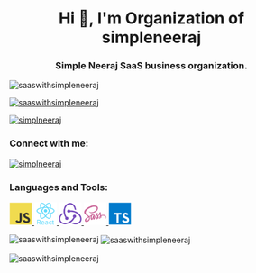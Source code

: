 <h1 align="center">Hi 👋, I'm Organization of simpleneeraj</h1>
<h3 align="center">Simple Neeraj SaaS business organization.</h3>

<p align="left"> <img src="https://komarev.com/ghpvc/?username=saaswithsimpleneeraj&label=Profile%20views&color=0e75b6&style=flat" alt="saaswithsimpleneeraj" /> </p>

<p align="left"> <a href="https://github.com/ryo-ma/github-profile-trophy"><img src="https://github-profile-trophy.vercel.app/?username=saaswithsimpleneeraj" alt="saaswithsimpleneeraj" /></a> </p>

<p align="left"> <a href="https://twitter.com/simplneeraj" target="blank"><img src="https://img.shields.io/twitter/follow/simplneeraj?logo=twitter&style=for-the-badge" alt="simplneeraj" /></a> </p>

<h3 align="left">Connect with me:</h3>
<p align="left">
<a href="https://twitter.com/simplneeraj" target="blank"><img align="center" src="https://raw.githubusercontent.com/rahuldkjain/github-profile-readme-generator/master/src/images/icons/Social/twitter.svg" alt="simplneeraj" height="30" width="40" /></a>
</p>

<h3 align="left">Languages and Tools:</h3>
<p align="left"> <a href="https://developer.mozilla.org/en-US/docs/Web/JavaScript" target="_blank" rel="noreferrer"> <img src="https://raw.githubusercontent.com/devicons/devicon/master/icons/javascript/javascript-original.svg" alt="javascript" width="40" height="40"/> </a> <a href="https://reactjs.org/" target="_blank" rel="noreferrer"> <img src="https://raw.githubusercontent.com/devicons/devicon/master/icons/react/react-original-wordmark.svg" alt="react" width="40" height="40"/> </a> <a href="https://redux.js.org" target="_blank" rel="noreferrer"> <img src="https://raw.githubusercontent.com/devicons/devicon/master/icons/redux/redux-original.svg" alt="redux" width="40" height="40"/> </a> <a href="https://sass-lang.com" target="_blank" rel="noreferrer"> <img src="https://raw.githubusercontent.com/devicons/devicon/master/icons/sass/sass-original.svg" alt="sass" width="40" height="40"/> </a> <a href="https://www.typescriptlang.org/" target="_blank" rel="noreferrer"> <img src="https://raw.githubusercontent.com/devicons/devicon/master/icons/typescript/typescript-original.svg" alt="typescript" width="40" height="40"/> </a> </p>

<p><img align="left" src="https://github-readme-stats.vercel.app/api/top-langs?username=saaswithsimpleneeraj&show_icons=true&locale=en&layout=compact" alt="saaswithsimpleneeraj" /></p>

<p>&nbsp;<img align="center" src="https://github-readme-stats.vercel.app/api?username=saaswithsimpleneeraj&show_icons=true&locale=en" alt="saaswithsimpleneeraj" /></p>

<p><img align="center" src="https://github-readme-streak-stats.herokuapp.com/?user=saaswithsimpleneeraj&" alt="saaswithsimpleneeraj" /></p>

